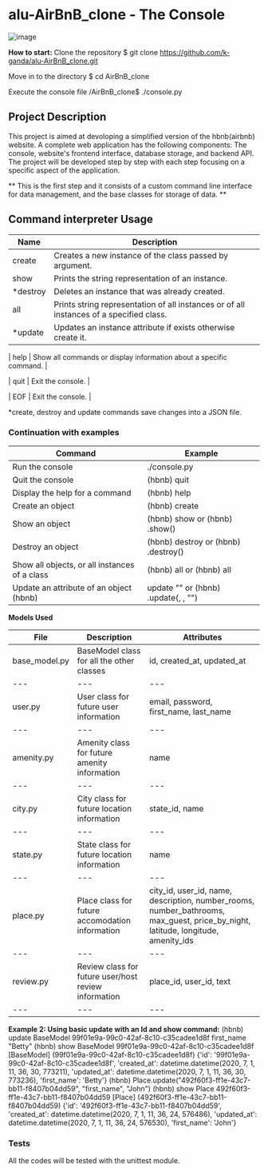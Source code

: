 # alu-AirBnB_clone - The Console

![image](https://github.com/k-ganda/alu-AirBnB_clone/assets/116561806/582e1bd8-6453-4165-b90d-5c7978433068)

**How to start:**
Clone the repository
$ git clone https://github.com/k-ganda/alu-AirBnB_clone.git

Move in to the directory
$ cd AirBnB_clone

Execute the console file
/AirBnB_clone$ ./console.py

## Project Description

This project is aimed at devoloping a simplified version of the hbnb(airbnb) website. A complete web application has the following components: The console, website's frontend interface, database storage, and backend API. The project will be developed step by step with each step focusing on a specific aspect of the application.

\*\* This is the first step and it consists of a custom command line interface for data management, and the base classes for storage of data. \*\*

## Command interpreter Usage

| **Name**  | **Description**                                                                         |
| --------- | --------------------------------------------------------------------------------------- |
| create    | Creates a new instance of the class passed by argument.                                 |
| show      | Prints the string representation of an instance.                                        |
| \*destroy | Deletes an instance that was already created.                                           |
| all       | Prints string representation of all instances or of all instances of a specified class. |
| \*update  | Updates an instance attribute if exists otherwise create it.                            |

| help | Show all commands or display information about a specific command. |

| quit | Exit the console. |

| EOF | Exit the console. |

\*create, destroy and update commands save changes into a JSON file.

### Continuation with examples

| Command                                       | Example                                                                                                                        |
| --------------------------------------------- | ------------------------------------------------------------------------------------------------------------------------------ |
| Run the console                               | ./console.py                                                                                                                   |
| Quit the console                              | (hbnb) quit                                                                                                                    |
| Display the help for a command                | (hbnb) help <command>                                                                                                          |
| Create an object                              | (hbnb) create <class>                                                                                                          |
| Show an object                                | (hbnb) show <class> <id> or (hbnb) <class>.show(<id>)                                                                          |
| Destroy an object                             | (hbnb) destroy <class> <id> or (hbnb) <class>.destroy(<id>)                                                                    |
| Show all objects, or all instances of a class | (hbnb) all or (hbnb) all <class>                                                                                               |
| Update an attribute of an object (hbnb)       | update <class> <id> <attribute name> "<attribute value>" or (hbnb) <class>.update(<id>, <attribute name>, "<attribute value>") |

**Models Used**

| **File**      | **Description**                                      | **Attributes**                                                                                                                   |
| ------------- | ---------------------------------------------------- | -------------------------------------------------------------------------------------------------------------------------------- |
| base_model.py | BaseModel class for all the other classes            | id, created_at, updated_at                                                                                                       |
| ---           | ---                                                  | ---                                                                                                                              |
| user.py       | User class for future user information               | email, password, first_name, last_name                                                                                           |
| ---           | ---                                                  | ---                                                                                                                              |
| amenity.py    | Amenity class for future amenity information         | name                                                                                                                             |
| ---           | ---                                                  | ---                                                                                                                              |
| city.py       | City class for future location information           | state_id, name                                                                                                                   |
| ---           | ---                                                  | ---                                                                                                                              |
| state.py      | State class for future location information          | name                                                                                                                             |
| ---           | ---                                                  | ---                                                                                                                              |
| place.py      | Place class for future accomodation information      | city_id, user_id, name, description, number_rooms, number_bathrooms, max_guest, price_by_night, latitude, longitude, amenity_ids |
| ---           | ---                                                  | ---                                                                                                                              |
| review.py     | Review class for future user/host review information | place_id, user_id, text                                                                                                          |
| ---           | ---                                                  | ---                                                                                                                              |

**Example 2: Using basic update with an Id and show command:**
(hbnb) update BaseModel 99f01e9a-99c0-42af-8c10-c35cadee1d8f first_name "Betty"
(hbnb) show BaseModel 99f01e9a-99c0-42af-8c10-c35cadee1d8f
[BaseModel] (99f01e9a-99c0-42af-8c10-c35cadee1d8f) {'id': '99f01e9a-99c0-42af-8c10-c35cadee1d8f', 'created_at': datetime.datetime(2020, 7, 1, 11, 36, 30, 773211), 'updated_at': datetime.datetime(2020, 7, 1, 11, 36, 30, 773236), 'first_name': 'Betty'}
(hbnb) Place.update("492f60f3-ff1e-43c7-bb11-f8407b04dd59", "first_name", "John")
(hbnb) show Place 492f60f3-ff1e-43c7-bb11-f8407b04dd59
[Place] (492f60f3-ff1e-43c7-bb11-f8407b04dd59) {'id': '492f60f3-ff1e-43c7-bb11-f8407b04dd59', 'created_at': datetime.datetime(2020, 7, 1, 11, 36, 24, 576486), 'updated_at': datetime.datetime(2020, 7, 1, 11, 36, 24, 576530), 'first_name': 'John'}

### Tests

All the codes will be tested with the unittest module.
